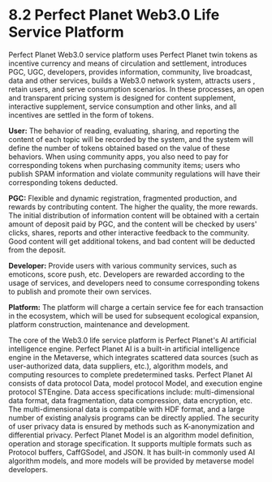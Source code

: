 # 8.2 Perfect Planet Web3.0 Life Service Platform

Perfect Planet Web3.0 service platform uses Perfect Planet twin tokens as incentive currency and means of circulation and settlement, introduces PGC, UGC, developers, provides information, community, live broadcast, data and other services, builds a Web3.0 network system, attracts users , retain users, and serve consumption scenarios. In these processes, an open and transparent pricing system is designed for content supplement, interactive supplement, service consumption and other links, and all incentives are settled in the form of tokens.

**User:** The behavior of reading, evaluating, sharing, and reporting the content of each topic will be recorded by the system, and the system will define the number of tokens obtained based on the value of these behaviors. When using community apps, you also need to pay for corresponding tokens when purchasing community items; users who publish SPAM information and violate community regulations will have their corresponding tokens deducted.

**PGC:** Flexible and dynamic registration, fragmented production, and rewards by contributing content. The higher the quality, the more rewards. The initial distribution of information content will be obtained with a certain amount of deposit paid by PGC, and the content will be checked by users' clicks, shares, reports and other interactive feedback to the community. Good content will get additional tokens, and bad content will be deducted from the deposit.

**Developer:** Provide users with various community services, such as emoticons, score push, etc. Developers are rewarded according to the usage of services, and developers need to consume corresponding tokens to publish and promote their own services.

**Platform:** The platform will charge a certain service fee for each transaction in the ecosystem, which will be used for subsequent ecological expansion, platform construction, maintenance and development.

The core of the Web3.0 life service platform is Perfect Planet's AI artificial intelligence engine. Perfect Planet AI is a built-in artificial intelligence engine in the Metaverse, which integrates scattered data sources (such as user-authorized data, data suppliers, etc.), algorithm models, and computing resources to complete predetermined tasks. Perfect Planet AI consists of data protocol Data, model protocol Model, and execution engine protocol STEngine. Data access specifications include: multi-dimensional data format, data fragmentation, data compression, data encryption, etc. The multi-dimensional data is compatible with HDF format, and a large number of existing analysis programs can be directly applied. The security of user privacy data is ensured by methods such as K-anonymization and differential privacy. Perfect Planet Model is an algorithm model definition, operation and storage specification. It supports multiple formats such as Protocol buffers, CaffGSodel, and JSON. It has built-in commonly used AI algorithm models, and more models will be provided by metaverse model developers.
